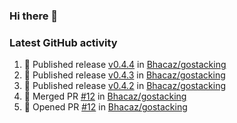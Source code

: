 ### Hi there 👋


### Latest GitHub activity
<!--START_SECTION:activity-->
1. 🚀 Published release [v0.4.4](https://github.com/Bhacaz/gostacking/releases/tag/v0.4.4) in [Bhacaz/gostacking](https://github.com/Bhacaz/gostacking)
2. 🚀 Published release [v0.4.3](https://github.com/Bhacaz/gostacking/releases/tag/v0.4.3) in [Bhacaz/gostacking](https://github.com/Bhacaz/gostacking)
3. 🚀 Published release [v0.4.2](https://github.com/Bhacaz/gostacking/releases/tag/v0.4.2) in [Bhacaz/gostacking](https://github.com/Bhacaz/gostacking)
4. 🎉 Merged PR [#12](https://github.com/Bhacaz/gostacking/pull/12) in [Bhacaz/gostacking](https://github.com/Bhacaz/gostacking)
5. 💪 Opened PR [#12](https://github.com/Bhacaz/gostacking/pull/12) in [Bhacaz/gostacking](https://github.com/Bhacaz/gostacking)
<!--END_SECTION:activity-->

<!--
**Bhacaz/bhacaz** is a ✨ _special_ ✨ repository because its `README.md` (this file) appears on your GitHub profile.

Here are some ideas to get you started:

- 🔭 I’m currently working on ...
- 🌱 I’m currently learning ...
- 👯 I’m looking to collaborate on ...
- 🤔 I’m looking for help with ...
- 💬 Ask me about ...
- 📫 How to reach me: ...
- 😄 Pronouns: ...
- ⚡ Fun fact: ...
-->
